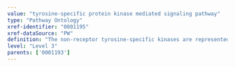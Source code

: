 ```yaml
---
value: "tyrosine-specific protein kinase mediated signaling pathway"
type: "Pathway Ontology"
xref-identifier: "0001195"
xref-dataSource: "PW"
definition: "The non-receptor tyrosine-specific kinases are represented by members of Src, Jak, Syk  and other families. Some, such as Jak, function as initiators of  intracellular pathways, others are components of several pathways. Tyrosine-specific kinases are also represented by receptor tyrosine kinases activated by growth factors and hormones.  These kinases are components of the pathways the specific growth factors and hormones initiate."
level: "Level 3"
parents: ['0001193']
---
```

